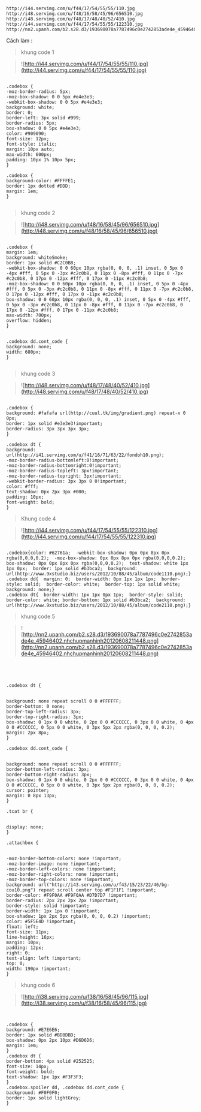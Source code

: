 ```

http://i44.servimg.com/u/f44/17/54/55/55/110.jpg
http://i48.servimg.com/u/f48/16/58/45/96/656510.jpg
http://i48.servimg.com/u/f48/17/48/40/52/410.jpg
http://i44.servimg.com/u/f44/17/54/55/55/122310.jpg
http://nn2.upanh.com/b2.s28.d3/193690078a7787496c0e2742853ade4e_45946402.nhchupmanhinh20120608211448.png

```

Cách làm :

> khung code 1


> ![http://i44.servimg.com/u/f44/17/54/55/55/110.jpg](http://i44.servimg.com/u/f44/17/54/55/55/110.jpg)

```

.codebox {
-moz-border-radius: 5px;
-moz-box-shadow: 0 0 5px #e4e3e3;
-webkit-box-shadow: 0 0 5px #e4e3e3;
background: white;
border: 0;
border-left: 3px solid #999;
border-radius: 5px;
box-shadow: 0 0 5px #e4e3e3;
color: #909090;
font-size: 12px;
font-style: italic;
margin: 10px auto;
max-width: 600px;
padding: 10px 1% 10px 5px;
}

.codebox {
background-color: #FFFFE1;
border: 1px dotted #DDD;
margin: 1em;
}


```

> khung code 2

> ![http://i48.servimg.com/u/f48/16/58/45/96/656510.jpg](http://i48.servimg.com/u/f48/16/58/45/96/656510.jpg)


```

.codebox {
margin: 1em;
background: whiteSmoke;
border: 1px solid #C2C0B8;
-webkit-box-shadow: 0 0 60px 10px rgba(0, 0, 0, .1) inset, 0 5px 0 -4px #fff, 0 5px 0 -3px #c2c0b8, 0 11px 0 -8px #fff, 0 11px 0 -7px #c2c0b8, 0 17px 0 -12px #fff, 0 17px 0 -11px #c2c0b8;
-moz-box-shadow: 0 0 60px 10px rgba(0, 0, 0, .1) inset, 0 5px 0 -4px #fff, 0 5px 0 -3px #c2c0b8, 0 11px 0 -8px #fff, 0 11px 0 -7px #c2c0b8, 0 17px 0 -12px #fff, 0 17px 0 -11px #c2c0b8;
box-shadow: 0 0 60px 10px rgba(0, 0, 0, .1) inset, 0 5px 0 -4px #fff, 0 5px 0 -3px #c2c0b8, 0 11px 0 -8px #fff, 0 11px 0 -7px #c2c0b8, 0 17px 0 -12px #fff, 0 17px 0 -11px #c2c0b8;
max-width: 700px;
overflow: hidden;
}


.codebox dd.cont_code {
background: none;
width: 680px;
}


```

> khung code 3



> ![http://i48.servimg.com/u/f48/17/48/40/52/410.jpg](http://i48.servimg.com/u/f48/17/48/40/52/410.jpg)



```

.codebox {
background: #fafafa url(http://cuul.tk/img/gradient.png) repeat-x 0 0px;
border: 1px solid #e3e3e3!important;
border-radius: 3px 3px 3px 3px;
}

.codebox dt {
background: url(http://i41.servimg.com/u/f41/16/71/63/22/fondoh10.png);
-moz-border-radius-bottomleft:0!important;
-moz-border-radius-bottomright:0!important;
-moz-border-radius-topleft: 3px!important;
-moz-border-radius-topright: 3px!important;
-webkit-border-radius: 3px 3px 0 0!important;
color: #fff;
text-shadow: 0px 2px 3px #000;
padding: 10px;
font-weight: bold;
}

```


> Khung code 4


> ![http://i44.servimg.com/u/f44/17/54/55/55/122310.jpg](http://i44.servimg.com/u/f44/17/54/55/55/122310.jpg)


```

.codebox{color: #62761a;  -webkit-box-shadow: 0px 0px 8px 0px rgba(0,0,0,0.2);  -moz-box-shadow: 0px 0px 8px 0px rgba(0,0,0,0.2);  box-shadow: 0px 0px 8px 0px rgba(0,0,0,0.2);  text-shadow: white 1px 1px 0px;  border: 1px solid #b3bca2;  background: url(http://www.9xstudio.biz/users/2012/10/88/45/album/code1110.png);}
.codebox dd{  margin: 0;  border-width: 0px 1px 1px 1px;  border-style: solid;  border-color: white;  border-top: 1px solid white;  background: none;}
.codebox dt{  border-width: 1px 1px 0px 1px;  border-style: solid; border-color: white; border-bottom: 1px solid #b3bca2;  background: url(http://www.9xstudio.biz/users/2012/10/88/45/album/code2110.png);}

```

> khung code 5



> ![http://nn2.upanh.com/b2.s28.d3/193690078a7787496c0e2742853ade4e_45946402.nhchupmanhinh20120608211448.png](http://nn2.upanh.com/b2.s28.d3/193690078a7787496c0e2742853ade4e_45946402.nhchupmanhinh20120608211448.png)



```




.codebox dt {


background: none repeat scroll 0 0 #FFFFFF;
border-bottom: 0 none;
border-top-left-radius: 3px;
border-top-right-radius: 3px;
box-shadow: 0 1px 0 0 white, 0 2px 0 0 #CCCCCC, 0 3px 0 0 white, 0 4px 0 0 #CCCCCC, 0 5px 0 0 white, 0 3px 5px 2px rgba(0, 0, 0, 0.2);
margin: 2px 8px;
}

.codebox dd.cont_code {


background: none repeat scroll 0 0 #FFFFFF;
border-bottom-left-radius: 3px;
border-bottom-right-radius: 3px;
box-shadow: 0 1px 0 0 white, 0 2px 0 0 #CCCCCC, 0 3px 0 0 white, 0 4px 0 0 #CCCCCC, 0 5px 0 0 white, 0 3px 5px 2px rgba(0, 0, 0, 0.2);
cursor: pointer;
margin: 0 8px 13px;
}

.tcat br {


display: none;
}

.attachbox {


-moz-border-bottom-colors: none !important;
-moz-border-image: none !important;
-moz-border-left-colors: none !important;
-moz-border-right-colors: none !important;
-moz-border-top-colors: none !important;
background: url("http://i43.servimg.com/u/f43/15/23/22/46/bg-cou10.png") repeat scroll center top #F1F1F1 !important;
border-color: #F9F0AA #F9F0AA #D7D7D7 !important;
border-radius: 2px 2px 2px 2px !important;
border-style: solid !important;
border-width: 1px 1px 0 !important;
box-shadow: 1px 2px 5px rgba(0, 0, 0, 0.2) !important;
color: #5F5E4D !important;
float: left;
font-size: 11px;
line-height: 16px;
margin: 10px;
padding: 12px;
right: 0;
text-align: left !important;
top: 0;
width: 190px !important;
}

```




> khung code 6

> ![http://i38.servimg.com/u/f38/16/58/45/96/115.jpg](http://i38.servimg.com/u/f38/16/58/45/96/115.jpg)




```


.codebox {
background: #E7E6E6;
border: 1px solid #BDBDBD;
box-shadow: 0px 2px 10px #D6D6D6;
margin: 1em;
}
.codebox dt {
border-bottom: 4px solid #252525;
font-size: 14px;
font-weight: bold;
text-shadow: 1px 1px #F3F3F3;
}
.codebox.spoiler dd, .codebox dd.cont_code {
background: #F0F0F0;
border: 1px solid lightGrey;
}



```